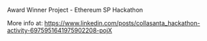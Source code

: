 Award Winner Project - Ethereum SP Hackathon

More info at: 
https://www.linkedin.com/posts/collasanta_hackathon-activity-6975951641975902208-pojX
